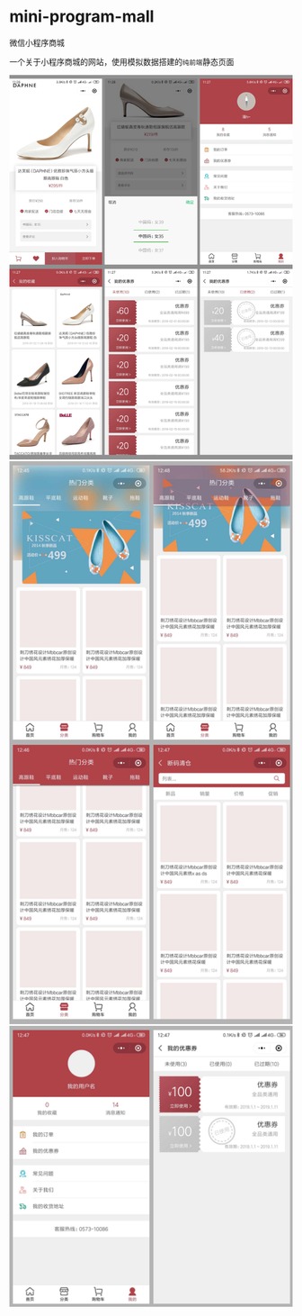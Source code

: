 # mini-program-mall
微信小程序商城

一个关于小程序商城的网站，使用模拟数据搭建的`纯前端`静态页面

![image](https://github.com/panhj/mini-program-mall/raw/master/screenshot/004.jpg)
![image](https://github.com/panhj/mini-program-mall/raw/master/screenshot/002.jpg)
![image](https://github.com/panhj/mini-program-mall/raw/master/screenshot/003.jpg)
